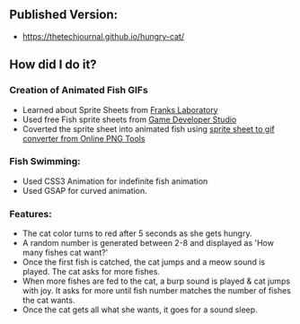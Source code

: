 ## Published Version:

- https://thetechjournal.github.io/hungry-cat/

## How did I do it?

### Creation of Animated Fish GIFs

- Learned about Sprite Sheets from [Franks Laboratory](https://www.youtube.com/c/Frankslaboratory)
- Used free Fish sprite sheets from [Game Developer Studio](https://www.gamedeveloperstudio.com/)
- Coverted the sprite sheet into animated fish using [sprite sheet to gif converter from Online PNG Tools](https://onlinegiftools.com/convert-sprite-sheet-to-gif)

### Fish Swimming:

- Used CSS3 Animation for indefinite fish animation
- Used GSAP for curved animation.

### Features:
- The cat color turns to red after 5 seconds as she gets hungry.
- A random number is generated between 2-8 and displayed as 'How many fishes cat want?'
- Once the first fish is catched, the cat jumps and a meow sound is played. The cat asks for more fishes.
- When more fishes are fed to the cat, a burp sound is played & cat jumps with joy. It asks for more until fish number matches the number of fishes the cat wants.
- Once the cat gets all what she wants, it goes for a sound sleep.
